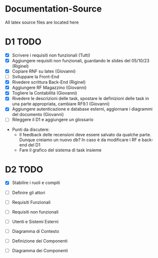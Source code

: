 # Documentation-Source
All latex source files are located here

# D1 TODO
- [x] Scrivere i requisiti non funzionali (Tutti)
- [x] Aggiungere requisiti non funzionali, guardando le slides del 05/10/23 (Riginel)
- [x] Copiare RNF su latex (Giovanni)
- [ ] Sviluppare la Front-End
- [x] Rivedere scrittura Back-End (Riginel)
- [x] Aggiungere RF Magazzino (Giovanni)
- [x] Togliere la Contabilità (Giovanni)
- [x] Rivedere le descrizioni delle task, spostare le definizioni delle task in una parte appropriata, cambiare RF9.1 (Giovanni)
- [x] Aggiungere autenticazione e database esterni, aggiornare i diagrammi del documento (Giovanni)
- [ ] Rileggere il D1 e aggiungere un glossario

- Punti da discutere:
    - Il feedback delle recensioni deve essere salvato da qualche parte. Dunque creiamo un nuovo db?
      In caso è da modificare i RF e back-end del D1
    - Fare il grafico del sistema di task insieme

# D2 TODO
- [x] Stabilire i ruoli e compiti
- [ ] Definire gli attori
- [ ] Requisiti Funzionali
- [ ] Requisiti non funzionali
- [ ] Utenti e Sistemi Esterni
- [ ] Diagramma di Contesto
- [ ] Definizione dei Componenti
- [ ] Diagramma dei Componenti

